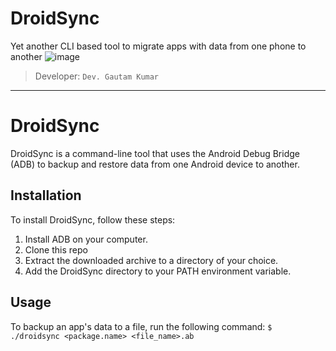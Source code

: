 # DroidSync
Yet another CLI based tool to migrate apps with data from one phone to another
![image](https://user-images.githubusercontent.com/111997815/231152359-449df2f1-b776-40e6-815e-db4520af3008.png)
> Developer: ```Dev. Gautam Kumar```
---
# DroidSync

DroidSync is a command-line tool that uses the Android Debug Bridge (ADB) to backup and restore data from one Android device to another.

## Installation

To install DroidSync, follow these steps:

1. Install ADB on your computer.
2. Clone this repo
3. Extract the downloaded archive to a directory of your choice.
4. Add the DroidSync directory to your PATH environment variable.

## Usage

To backup an app's data to a file, run the following command:
```$ ./droidsync <package.name> <file_name>.ab```
